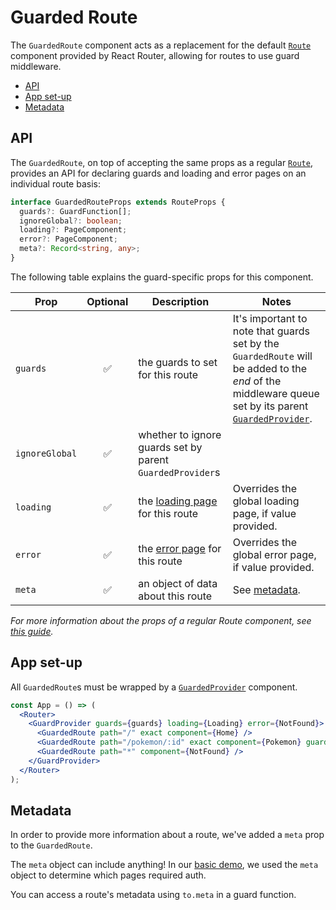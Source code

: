 # Guarded Route

The `GuardedRoute` component acts as a replacement for the default [`Route`](https://reacttraining.com/react-router/core/api/Route) component provided by React Router, allowing for routes to use guard middleware.

- [API](#api)
- [App set-up](#app-set-up)
- [Metadata](#metadata)

## API

The `GuardedRoute`, on top of accepting the same props as a regular [`Route`](https://reacttraining.com/react-router/core/api/Route/route-props), provides an API for declaring guards and loading and error pages on an individual route basis:

```ts
interface GuardedRouteProps extends RouteProps {
  guards?: GuardFunction[];
  ignoreGlobal?: boolean;
  loading?: PageComponent;
  error?: PageComponent;
  meta?: Record<string, any>;
}
```

The following table explains the guard-specific props for this component.

| Prop           | Optional | Description                                                 | Notes                                                                                                                                                                           |
| -------------- | :------: | ----------------------------------------------------------- | ------------------------------------------------------------------------------------------------------------------------------------------------------------------------------- |
| `guards`       |    ✅    | the guards to set for this route                            | It's important to note that guards set by the `GuardedRoute` will be added to the _end_ of the middleware queue set by its parent [`GuardedProvider`](/docs/guard-provider.md). |
| `ignoreGlobal` |    ✅    | whether to ignore guards set by parent `GuardedProvider`s   |                                                                                                                                                                                 |
| `loading`      |    ✅    | the [loading page](/docs/page-components.md) for this route | Overrides the global loading page, if value provided.                                                                                                                           |
| `error`        |    ✅    | the [error page](/docs/page-components.md) for this route   | Overrides the global error page, if value provided.                                                                                                                             |
| `meta`         |    ✅    | an object of data about this route                          | See [metadata](#metadata).                                                                                                                                                      |

_For more information about the props of a regular Route component, see [this guide](https://reacttraining.com/react-router/core/api/Route/route-props)._

## App set-up

All `GuardedRoute`s must be wrapped by a [`GuardedProvider`](/docs/guard-provider.md) component.

```jsx
const App = () => (
  <Router>
    <GuardProvider guards={guards} loading={Loading} error={NotFound}>
      <GuardedRoute path="/" exact component={Home} />
      <GuardedRoute path="/pokemon/:id" exact component={Pokemon} guards={[fetchPokemon]} />
      <GuardedRoute path="*" component={NotFound} />
    </GuardProvider>
  </Router>
);
```

## Metadata

In order to provide more information about a route, we've added a `meta` prop to the `GuardedRoute`.

The `meta` object can include anything! In our [basic demo](/demos/basic/src/router/routes.js), we used the `meta` object to determine which pages required auth.

You can access a route's metadata using `to.meta` in a guard function.
